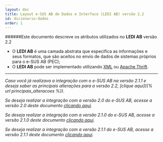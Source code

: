 ```yaml
---
layout: doc
title: Layout e-SUS AB de Dados e Interface (LEDI AB) versão 2.2
id: dicionario-dados
order: 1
---
```


######Este documento descreve os atributos utilizados no **LEDI AB** versão 2.2

* O **LEDI AB** é uma camada abstrata que especifica as informações e seus formatos, que são aceitos no envio de dados de sistemas próprios para o e-SUS AB (PEC);
* O **LEDI AB** pode ser implementado utilizando [XML](https://pt.wikipedia.org/wiki/XML) ou [Apache Thrift](https://en.wikipedia.org/wiki/Apache_Thrift).

---

*Caso você já realizava a integração com o e-SUS AB na versão 2.1.1 e deseja saber as principais alterações para a versão 2.2, [clique aqui]({% url principais_alteracoes %}).*

*Se deseja realizar a integração com a versão 2.0 do e-SUS AB, acesse a versão 2.0 deste documento [clicando aqui](http://esusab.github.io/integracao/v20/).*

*Se deseja realizar a integração com a versão 2.1.0 do e-SUS AB, acesse a versão 2.1.0 deste documento [clicando aqui](http://esusab.github.io/integracao/v210/).*

*Se deseja realizar a integração com a versão 2.1.1 do e-SUS AB, acesse a versão 2.1.1 deste documento [clicando aqui](http://esusab.github.io/integracao/v211/).*